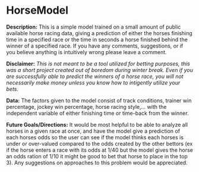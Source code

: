 # HorseModel

**Description:** This is a simple model trained on a small amount of public available horse racing data, giving a prediction of either the horses finishing time in a specified race or the time in seconds a horse finished behind the winner of a specified race. If you have any comments, suggestions, or if you believe anything is intuitively wrong please leave a comment.

**Disclaimer:** *This is not meant to be a tool utilized for betting purposes, this was a short project created out of boredom during winter break. Even if you are successfully able to predict the winners of a horse race, you will not necessarily make money unless you know how to intigently utilize your bets.*

**Data:** The factors given to the model consist of track conditions, trainer win percentage, jockey win percentage, horse racing style,... with the independent variable of either finishing time or time-back from the winner. 

**Future Goals/Directions:** It would be most helpful to be able to analyze all horses in a given race at once, and have the model give a prediction of each horses odds so the user can see if the model thinks each horses is under or over-valued compared to the odds created by the other bettors (ex if the horse enters a race with its odds at 1/40 but the model gives the horse an odds ration of 1/10 it might be good to bet that horse to place in the top 3). Any suggestions on approaches to this problem would be appreciated.

